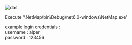 
![das](https://github.com/alper5li/NetMap/assets/52427612/165d3ece-269f-4c47-aca1-a96b04b7769c)

Execute '\NetMap\bin\Debug\net6.0-windows\NetMap.exe' </br>

example login credentials : </br> username : alper </br> password : 123456</br></br>
